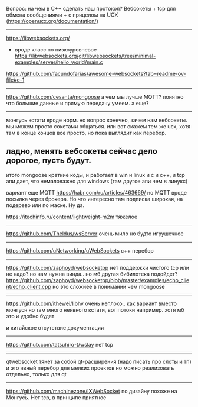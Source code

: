 Вопрос: на чем в С++ сделать наш протокол?
Вебсокеты + tcp для обмена сообщениями + с прицелом на UCX (https://openucx.org/documentation/)

----

https://libwebsockets.org/
- вроде класс но низкоуровневое
https://libwebsockets.org/git/libwebsockets/tree/minimal-examples/server/hello_world/main.c

https://github.com/facundofarias/awesome-websockets?tab=readme-ov-file#c-1

---
https://github.com/cesanta/mongoose
 а чем мы лучше MQTT? понятно что большие данные и прямую передачу умеем. а еще?
 
----
монгусь кстати вроде норм. но вопрос конечно, зачем нам вебсокеты. мы можем просто сокетами общаться.
или вот скажем тем же ucx, хотя там в конце концов все просто, но пока выглядит как перебор.

ладно, менять вебсокеты сейчас дело дорогое, пусть будут.
-----
итого mongoose краткие коды, и работает в win и linux и c и с++, и tcp апи дает,
 что немаловажно для windows (там другое апи чем в линукс)

вариант еще MQTT https://habr.com/ru/articles/463669/ 
но MQTT вроде посылка через брокера. Но что интересно там подписка широкая, на подерево или по маске.
Ну да.

https://itechinfo.ru/content/lightweight-m2m
тяжелое

----
https://github.com/Theldus/wsServer
очень мило но будто игрушечное

----
https://github.com/uNetworking/uWebSockets
с++ перебор

----
https://github.com/zaphoyd/websocketpp
нет поддержки чистого tcp
или не надо? но нам нужна винда.. но мб другая бибилотека подойдет?
https://github.com/zaphoyd/websocketpp/blob/master/examples/echo_client/echo_client.cpp
но это сложнее в понимании чем mongoose

------
https://github.com/ithewei/libhv
очень неплохо.. как вариант вместо монгуся
но там много неявного кстати, вот потоки например. хотя мб это и удобно будет

и китайское отсутствие документации

-----
https://github.com/tatsuhiro-t/wslay
нет tcp

----
qtwebsocket
тянет за собой qt-расширения (надо писать про слоты и тп) и это явный перебор для мелких проектов
но можно реализовать отдельно, только для qt

----
https://github.com/machinezone/IXWebSocket
по дизайну похоже на Монгусь. Нет tcp, в принципе приятное